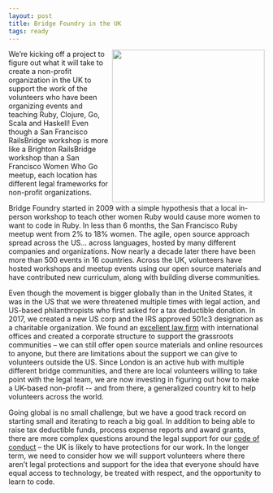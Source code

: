 ```yaml
---
layout: post
title: Bridge Foundry in the UK
tags: ready
---
```

<img src="{{ site.github.url }}/images/blog/2019-05-11-uk-bridge-foundry/uk_outline.svg" height="300" style="float:right" />
We’re kicking off a project to figure out what it will take to create a non-profit organization in the UK to support the work of the volunteers who have been organizing events and teaching Ruby, Clojure, Go, Scala and Haskell! Even though a San Francisco RailsBridge workshop is more like a Brighton RailsBridge workshop than a San Francisco Women Who Go meetup, each location has different  legal frameworks for non-profit organizations. 
<!--more-->

Bridge Foundry started in 2009 with a simple hypothesis that a local in-person workshop to teach other women Ruby would cause more women to want to code in Ruby. In less than 6 months, the San Francisco Ruby meetup went from 2% to 18% women. The agile, open source approach spread across the US… across languages, hosted by many different companies and organizations. Now nearly a decade later there have been more than 500 events in 16 countries. Across the UK, volunteers have hosted workshops and meetup events using our open source materials and have contributed new curriculum, along with building diverse communities. 

Even though the movement is bigger globally than in the United States, it was in the US that we were threatened multiple times with legal action, and US-based philanthropists who first asked for a tax deductible donation. In 2017, we created a new US corp and the IRS approved 501c3 designation as a charitable organization. We found an [excellent law firm](https://www.nixonpeabody.com) with international offices and created a corporate structure to support the grassroots communities – we can still offer open source materials and online resources to anyone, but there are limitations about the support we can give to volunteers outside the US. Since London is an active hub with multiple different bridge communities, and there are local volunteers willing to take point with the legal team, we are now investing in figuring out how to make a UK-based non-profit -- and from there, a generalized country kit to help volunteers across the world.

Going global is no small challenge, but we have a good track record on starting small and iterating to reach a big goal. In addition to being able to raise tax deductible funds, process expense reports and award grants, there are more complex questions around the legal support for our [code of conduct](http://bridgefoundry.org/code-of-conduct) – the UK is likely to have protections for our work. In the longer term, we need to consider how we will support volunteers where there aren’t legal protections and support for the idea that everyone should have equal access to technology, be treated with respect, and the opportunity to learn to code.
